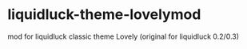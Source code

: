 liquidluck-theme-lovelymod
==========================

mod for liquidluck classic theme Lovely (original for liquidluck 0.2/0.3)